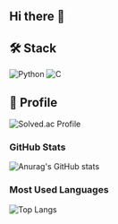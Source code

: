 ## Hi there 👋

<!--
**minwoonggi/minwoonggi** is a ✨ _special_ ✨ repository because its `README.md` (this file) appears on your GitHub profile.

Here are some ideas to get you started:

- 🔭 I’m currently working on ...
- 🌱 I’m currently learning ...
- 👯 I’m looking to collaborate on ...
- 🤔 I’m looking for help with ...
- 💬 Ask me about ...
- 📫 How to reach me: ...
- 😄 Pronouns: ...
- ⚡ Fun fact: ...
-->
## 🛠 Stack

![Python](https://img.shields.io/badge/Python-3776AB?style=flat-square&logo=python&logoColor=white)
![C](https://img.shields.io/badge/C-A8B9CC?style=flat-square&logo=c&logoColor=white)

## 💬 Profile

![Solved.ac Profile](http://mazassumnida.wtf/api/v2/generate_badge?boj=YOUR_BACKJOON_ID)

### GitHub Stats
![Anurag's GitHub stats](https://github-readme-stats.vercel.app/api?username=minwoonggi&show_icons=true&theme=default&include_all_commits=true&count_private=true)

### Most Used Languages
![Top Langs](https://github-readme-stats.vercel.app/api/top-langs/?username=minwoonggi&layout=compact&theme=default)
